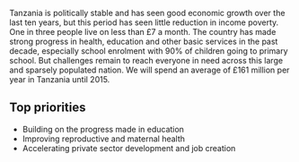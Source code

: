 Tanzania is politically stable and has seen good economic growth over the last ten years, but this period has seen little reduction in income poverty. One in three people live on less than £7 a month.  The country has made strong progress in health, education and other basic services in the past decade, especially school enrolment with 90% of children going to primary school. But challenges remain to reach everyone in need across this large and sparsely populated nation.  We will spend an average of £161 million per year in Tanzania until 2015.

## Top priorities

- Building on the progress made in education
- Improving reproductive and maternal health
- Accelerating private sector development and job creation